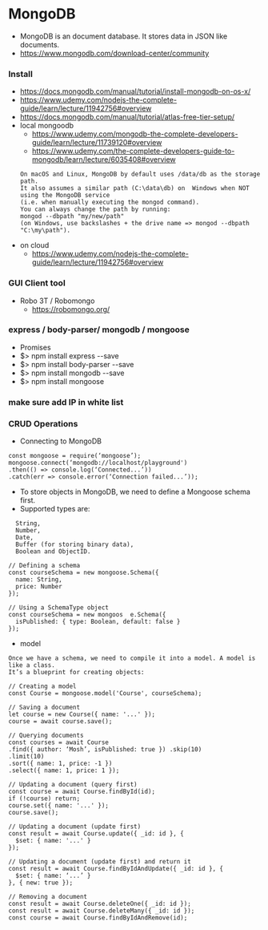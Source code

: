# MongoDB
- MongoDB is an document database. It stores data in JSON like documents.
- https://www.mongodb.com/download-center/community
### Install 
- https://docs.mongodb.com/manual/tutorial/install-mongodb-on-os-x/
- https://www.udemy.com/nodejs-the-complete-guide/learn/lecture/11942756#overview
- https://docs.mongodb.com/manual/tutorial/atlas-free-tier-setup/
- local mongoodb 
  - https://www.udemy.com/mongodb-the-complete-developers-guide/learn/lecture/11739120#overview
  - https://www.udemy.com/the-complete-developers-guide-to-mongodb/learn/lecture/6035408#overview
  ```
  On macOS and Linux, MongoDB by default uses /data/db as the storage path. 
  It also assumes a similar path (C:\data\db) on  Windows when NOT using the MongoDB service 
  (i.e. when manually executing the mongod command).
  You can always change the path by running:
  mongod --dbpath "my/new/path" 
  (on Windows, use backslashes + the drive name => mongod --dbpath "C:\my\path").
  ```
- on cloud
  - https://www.udemy.com/nodejs-the-complete-guide/learn/lecture/11942756#overview
### GUI Client tool 
- Robo 3T / Robomongo
  - https://robomongo.org/
### express / body-parser/ mongodb / mongoose
- Promises
- $> npm install express --save
- $> npm install body-parser --save
- $> npm install mongodb --save
- $> npm install mongoose
### make sure add IP in white list
### CRUD Operations
- Connecting to MongoDB
```
const mongoose = require(‘mongoose’); 
mongoose.connect(‘mongodb://localhost/playground')
.then(() => console.log(‘Connected...’))
.catch(err => console.error(‘Connection failed...’));

```
- To store objects in MongoDB, we need to define a Mongoose schema first.
- Supported types are: 
```
  String, 
  Number, 
  Date, 
  Buffer (for storing binary data), 
  Boolean and ObjectID.
```
```
// Defining a schema
const courseSchema = new mongoose.Schema({ 
  name: String,
  price: Number 
});

// Using a SchemaType object
const courseSchema = new mongoos  e.Schema({ 
  isPublished: { type: Boolean, default: false }
});
```
- model
```
Once we have a schema, we need to compile it into a model. A model is like a class. 
It’s a blueprint for creating objects:

// Creating a model
const Course = mongoose.model('Course', courseSchema);

```
```
// Saving a document
let course = new Course({ name: '...' }); 
course = await course.save();

// Querying documents
const courses = await Course
.find({ author: ‘Mosh’, isPublished: true }) .skip(10)
.limit(10)
.sort({ name: 1, price: -1 })
.select({ name: 1, price: 1 });

// Updating a document (query first)
const course = await Course.findById(id); 
if (!course) return;
course.set({ name: '...' });
course.save();

// Updating a document (update first)
const result = await Course.update({ _id: id }, {
  $set: { name: '...' }
});

// Updating a document (update first) and return it
const result = await Course.findByIdAndUpdate({ _id: id }, {
  $set: { name: ‘...’ }
}, { new: true });

// Removing a document
const result = await Course.deleteOne({ _id: id }); 
const result = await Course.deleteMany({ _id: id }); 
const course = await Course.findByIdAndRemove(id);
```
